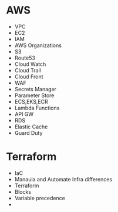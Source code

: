 # AWS
- VPC
- EC2
- IAM
- AWS Organizations
- S3
- Route53
- Cloud Watch
- Cloud Trail
- Cloud Front
- WAF
- Secrets Manager
- Parameter Store
- ECS,EKS,ECR
- Lambda Functions
- API GW
- RDS
- Elastic Cache
- Guard Duty

# Terraform
- IaC
- Manaula and Automate Infra differences
- Terraform
- Blocks
- Variable precedence
- 